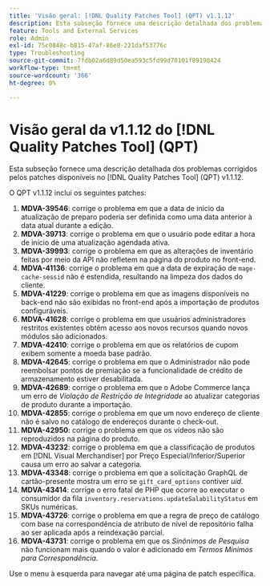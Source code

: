```yaml
---
title: 'Visão geral: [!DNL Quality Patches Tool] (QPT) v1.1.12'
description: Esta subseção fornece uma descrição detalhada dos problemas corrigidos pelos patches disponíveis no [!DNL Quality Patches Tool] (QPT) v1.1.12.
feature: Tools and External Services
role: Admin
exl-id: 75c0848c-b815-47af-86e8-221daf53776c
type: Troubleshooting
source-git-commit: 7fdb02a6d89d50ea593c5fd99d78101f89198424
workflow-type: tm+mt
source-wordcount: '366'
ht-degree: 0%

---
```


# Visão geral da v1.1.12 do [!DNL Quality Patches Tool] (QPT)

Esta subseção fornece uma descrição detalhada dos problemas corrigidos pelos patches disponíveis no [!DNL Quality Patches Tool] (QPT) v1.1.12.

O QPT v1.1.12 inclui os seguintes patches:

1. **MDVA-39546**: corrige o problema em que a data de início da atualização de preparo poderia ser definida como uma data anterior à data atual durante a edição.
1. **MDVA-39713**: corrige o problema em que o usuário pode editar a hora de início de uma atualização agendada ativa.
1. **MDVA-39993**: corrige o problema em que as alterações de inventário feitas por meio da API não refletem na página do produto no front-end.
1. **MDVA-41136**: corrige o problema em que a data de expiração de `mage-cache-sessid` não é estendida, resultando na limpeza dos dados do cliente.
1. **MDVA-41229**: corrige o problema em que as imagens disponíveis no back-end não são exibidas no front-end após a importação de produtos configuráveis.
1. **MDVA-41628**: corrige o problema em que usuários administradores restritos existentes obtêm acesso aos novos recursos quando novos módulos são adicionados.
1. **MDVA-42410**: corrige o problema em que os relatórios de cupom exibem somente a moeda base padrão.
1. **MDVA-42645**: corrige o problema em que o Administrador não pode reembolsar pontos de premiação se a funcionalidade de crédito de armazenamento estiver desabilitada.
1. **MDVA-42689**: corrige o problema em que o Adobe Commerce lança um erro de *Violação de Restrição de Integridade* ao atualizar categorias de produto durante a importação.
1. **MDVA-42855**: corrige o problema em que um novo endereço de cliente não é salvo no catálogo de endereços durante o check-out.
1. **MDVA-42950**: corrige o problema em que os vídeos não são reproduzidos na página do produto.
1. **MDVA-43232**: corrige o problema em que a classificação de produtos em [!DNL Visual Merchandiser] por Preço Especial/Inferior/Superior causa um erro ao salvar a categoria.
1. **MDVA-43348**: corrige o problema em que a solicitação GraphQL de cartão-presente mostra um erro se `gift_card_options` contiver *uid*.
1. **MDVA-43414**: corrige o erro fatal de PHP que ocorre ao executar o consumidor da fila `inventory.reservations.updateSalabilityStatus` em SKUs numéricas.
1. **MDVA-43726**: corrige o problema em que a regra de preço de catálogo com base na correspondência de atributo de nível de repositório falha ao ser aplicada após a reindexação parcial.
1. **MDVA-43731**: corrige o problema em que os *Sinônimos de Pesquisa* não funcionam mais quando o valor é adicionado em *Termos Mínimos para Correspondência*.

Use o menu à esquerda para navegar até uma página de patch específica.
